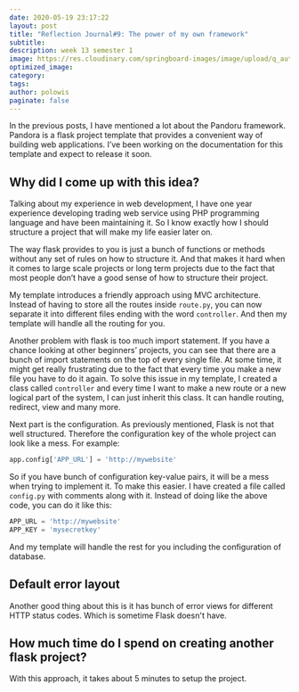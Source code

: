 ```yaml
---
date: 2020-05-19 23:17:22
layout: post
title: "Reflection Journal#9: The power of my own framework"
subtitle:
description: week 13 semester 1
image: https://res.cloudinary.com/springboard-images/image/upload/q_auto,f_auto,fl_lossy/wordpress/2019/07/sb-blog-programming.png
optimized_image:
category:
tags:
author: polowis
paginate: false
---
```



In the previous posts, I have mentioned a lot about the Pandoru framework. Pandora is a flask project template that provides a convenient way of building web applications. I’ve been working on the documentation for this template and expect to release it soon. 

## Why did I come up with this idea? 
Talking about my experience in web development, I have one year experience developing trading web service using PHP programming language and have been maintaining it. So I know exactly how I should structure a project that will make my life easier later on. 

The way flask provides to you is just a bunch of functions or methods without any set of rules on how to structure it. And that makes it hard when it comes to large scale projects or long term projects due to the fact that most people don’t have a good sense of how to structure their project. 

My template introduces a friendly approach using MVC architecture. Instead of having to store all the routes inside ```route.py```, you can now separate it into different files ending with the word ```controller```. And then my template will handle all the routing for you. 

Another problem with flask is too much import statement. If you have a chance looking at other beginners’ projects, you can see that there are a bunch of import statements on the top of every single file. At some time, it might get really frustrating due to the fact that every time you make a new file you have to do it again. To solve this issue in my template, I created a class called ```controller``` and every time I want to make a new route or a new logical part of the system, I can just inherit this class. It can handle routing, redirect, view and many more. 

Next part is the configuration. As previously mentioned, Flask is not that well structured. Therefore the configuration key of the whole project can look like a mess. For example: 

```py
app.config['APP_URL'] = 'http://mywebsite'
```

So if you have bunch of configuration key-value pairs, it will be a mess when trying to implement it. To make this easier. I have created a file called ```config.py``` with comments along with it. Instead of doing like the above code, you can do it like this:

```py
APP_URL = 'http://mywebsite'
APP_KEY = 'mysecretkey'
```
And my template will handle the rest for you including the configuration of database. 

## Default error layout

Another good thing about this is it has bunch of error views for different HTTP status codes. Which is sometime Flask doesn't have.

## How much time do I spend on creating another flask project?

With this approach, it takes about 5 minutes to setup the project.